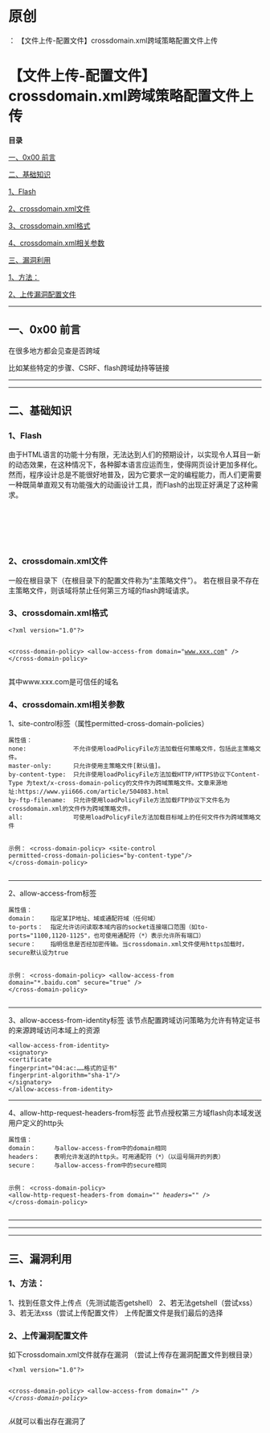 # 原创
：  【文件上传-配置文件】crossdomain.xml跨域策略配置文件上传

# 【文件上传-配置文件】crossdomain.xml跨域策略配置文件上传

**目录**

[一、0x00 前言](#%E4%B8%80%E3%80%810x00%20%E5%89%8D%E8%A8%80)

[二、基础知识](#%E4%BA%8C%E3%80%81%E5%9F%BA%E7%A1%80%E7%9F%A5%E8%AF%86)

[1、Flash](#1%E3%80%81Flash%EF%BC%9A)

[2、crossdomain.xml文件](#2%E3%80%81crossdomain.xml%E6%96%87%E4%BB%B6%EF%BC%9A)

[3、crossdomain.xml格式](#3%E3%80%81crossdomain.xml%E6%A0%BC%E5%BC%8F)

[4、crossdomain.xml相关参数](#%C2%A04%E3%80%81crossdomain.xml%E7%9B%B8%E5%85%B3%E5%8F%82%E6%95%B0)

[三、漏洞利用](#%E4%B8%89%E3%80%81%E6%BC%8F%E6%B4%9E%E5%88%A9%E7%94%A8)

[1、方法：](#1%E3%80%81%E6%96%B9%E6%B3%95%EF%BC%9A)

[2、上传漏洞配置文件](#%C2%A02%E3%80%81%E4%B8%8A%E4%BC%A0%E6%BC%8F%E6%B4%9E%E9%85%8D%E7%BD%AE%E6%96%87%E4%BB%B6)

---


## 一、0x00 前言

在很多地方都会见查是否跨域

比如某些特定的步骤、CSRF、flash跨域劫持等链接

---


---


## 二、基础知识

> 
<h3>1、Flash</h3>
由于HTML语言的功能十分有限，无法达到人们的预期设计，以实现令人耳目一新的动态效果，在这种情况下，各种脚本语言应运而生，使得网页设计更加多样化。然而，程序设计总是不能很好地普及，因为它要求一定的编程能力，而人们更需要一种既简单直观又有功能强大的动画设计工具，而Flash的出现正好满足了这种需求。
<h3>​</h3>


### ​

> 
<h3>2、crossdomain.xml文件</h3>
一般在根目录下（在根目录下的配置文件称为“主策略文件”）。
若在根目录不存在主策略文件，则该域将禁止任何第三方域的flash跨域请求。


> 
<h3>3、crossdomain.xml格式</h3>
<pre><code>&lt;?xml version="1.0"?&gt;

&lt;cross-domain-policy&gt;
&lt;allow-access-from domain="www.xxx.com" /&gt;
&lt;/cross-domain-policy&gt;</code></pre>
其中www.xxx.com是可信任的域名


> 
<h3>4、crossdomain.xml相关参数</h3>
1、site-control标签（属性permitted-cross-domain-policies）
<pre><code>属性值：
none:             不允许使用loadPolicyFile方法加载任何策略文件，包括此主策略文件。
master-only:      只允许使用主策略文件[默认值]。
by-content-type:  只允许使用loadPolicyFile方法加载HTTP/HTTPS协议下Content-Type 为text/x-cross-domain-policy的文件作为跨域策略文件。文章来源地址:https://www.yii666.com/article/504083.html
by-ftp-filename:  只允许使用loadPolicyFile方法加载FTP协议下文件名为crossdomain.xml的文件作为跨域策略文件。
all:              可使用loadPolicyFile方法加载目标域上的任何文件作为跨域策略文件


示例：
&lt;cross-domain-policy&gt;
&lt;site-control permitted-cross-domain-policies="by-content-type"/&gt;
&lt;/cross-domain-policy&gt;</code></pre>

<hr/>
2、allow-access-from标签
<pre><code>属性值：
domain：    指定某IP地址、域或通配符域（任何域）
to-ports：  指定允许访问读取本域内容的socket连接端口范围（如to-ports="1100,1120-1125"，也可使用通配符（*）表示允许所有端口）
secure：    指明信息是否经加密传输。当crossdomain.xml文件使用https加载时，secure默认设为true


示例：
&lt;cross-domain-policy&gt;
&lt;allow-access-from domain="*.baidu.com" secure="true" /&gt;
&lt;/cross-domain-policy&gt;</code></pre>

<hr/>
3、allow-access-from-identity标签
该节点配置跨域访问策略为允许有特定证书的来源跨域访问本域上的资源
<pre><code>&lt;allow-access-from-identity&gt;
&lt;signatory&gt;
&lt;certificate
fingerprint="04:ac:……格式的证书"
fingerprint-algorithm="sha-1"/&gt;
&lt;/signatory&gt;
&lt;/allow-access-from-identity&gt;</code></pre>
<hr/>
4、allow-http-request-headers-from标签
此节点授权第三方域flash向本域发送用户定义的http头
<pre><code>属性值：
domain：     与allow-access-from中的domain相同
headers：    表明允许发送的http头。可用通配符（*）（以逗号隔开的列表）
secure：     与allow-access-from中的secure相同

示例：
&lt;cross-domain-policy&gt;
&lt;allow-http-request-headers-from domain="*" headers="*" /&gt;
&lt;/cross-domain-policy&gt;</code></pre>




---


---


---


## 三、漏洞利用

> 
<h3>1、方法：</h3>
1、找到任意文件上传点（先测试能否getshell）
2、若无法getshell（尝试xss）
3、若无法xss（尝试上传配置文件）
上传配置文件是我们最后的选择


> 
<h3>2、上传漏洞配置文件</h3>
如下crossdomain.xml文件就存在漏洞
（尝试上传存在漏洞配置文件到根目录）
<pre><code>&lt;?xml version="1.0"?&gt;

&lt;cross-domain-policy&gt;
&lt;allow-access-from domain="*" /&gt;
&lt;/cross-domain-policy&gt;</code></pre>
从*就可以看出存在漏洞了



